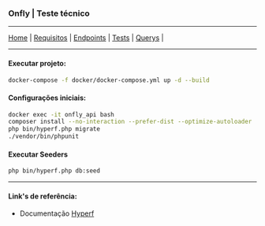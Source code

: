 ### Onfly | Teste técnico

___
[Home](./README.md) |
[Requisitos](./docs/Onfly-Teste-Tecnico.md) |
[Endpoints](./docs/Endpoints.md) |
[Tests](./docs/ListTests.md) |
[Querys](./docs/Querys.md) |
___


#### Executar projeto:
```bash
docker-compose -f docker/docker-compose.yml up -d --build
```

#### Configurações iniciais:
```bash
docker exec -it onfly_api bash
composer install --no-interaction --prefer-dist --optimize-autoloader
php bin/hyperf.php migrate
./vendor/bin/phpunit
```

#### Executar Seeders
```bash
php bin/hyperf.php db:seed
```

___
#### Link's de referência:
- Documentação [Hyperf](https://hyperf.wiki/3.1/#/en/)

